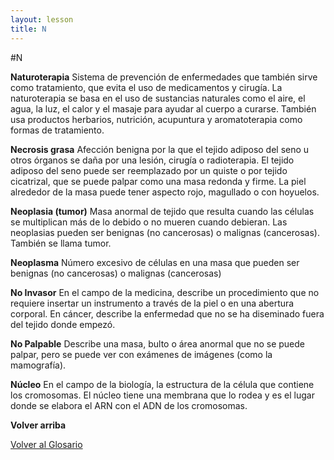 ```yaml
---
layout: lesson
title: N
---
```


#N

<a name="top"></a>

**Naturoterapia** 
Sistema de prevención de enfermedades que también sirve como tratamiento, que evita el uso de medicamentos y cirugía. La naturoterapia se basa en el uso de sustancias naturales como el aire, el agua, la luz, el calor y el masaje para ayudar al cuerpo a curarse. También usa productos herbarios, nutrición, acupuntura y aromatoterapia como formas de tratamiento.

**Necrosis grasa** 
Afección benigna por la que el tejido adiposo del seno u otros órganos se daña por una lesión, cirugía o radioterapia. El tejido adiposo del seno puede ser reemplazado por un quiste o por tejido cicatrizal, que se puede palpar como una masa redonda y firme. La piel alrededor de la masa puede tener aspecto rojo, magullado o con hoyuelos.

**Neoplasia (tumor)** 
Masa anormal de tejido que resulta cuando las células se multiplican más de lo debido o no mueren cuando debieran. Las neoplasias pueden ser benignas (no cancerosas) o malignas (cancerosas). También se llama tumor.

**Neoplasma**
Número excesivo de células en una masa que pueden ser benignas (no cancerosas) o malignas (cancerosas)

**No Invasor**
En el campo de la medicina, describe un procedimiento que no requiere insertar un instrumento a través de la piel o en una abertura corporal. En cáncer, describe la enfermedad que no se ha diseminado fuera del tejido donde empezó.

**No Palpable**
Describe una masa, bulto o área anormal que no se puede palpar, pero se puede ver con exámenes de imágenes (como la mamografía).

**Núcleo**
En el campo de la biología, la estructura de la célula que contiene los cromosomas. El núcleo tiene una membrana que lo rodea y es el lugar donde se elabora el ARN con el ADN de los cromosomas.

**Volver arriba** 
<!--a href="#top">Volver arriba</a-->
<a href="https://scnslabutsa.github.io/myhthelperEduContent/Glossarysp/index.html">Volver al Glosario</a>

